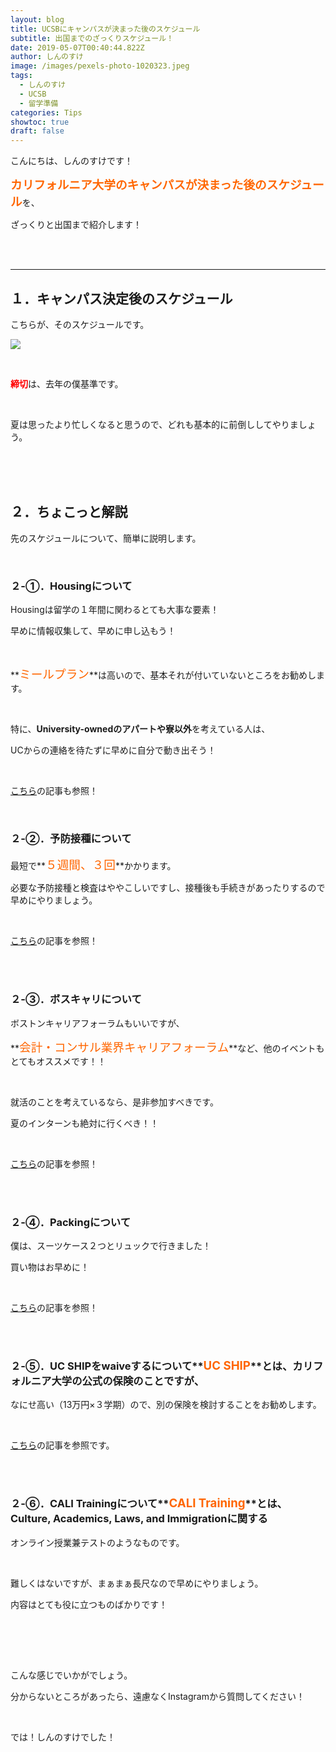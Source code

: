 ```yaml
---
layout: blog
title: UCSBにキャンパスが決まった後のスケジュール
subtitle: 出国までのざっくりスケジュール！
date: 2019-05-07T00:40:44.822Z
author: しんのすけ
image: /images/pexels-photo-1020323.jpeg
tags:
  - しんのすけ
  - UCSB
  - 留学準備
categories: Tips
showtoc: true
draft: false
---
```

こんにちは、しんのすけです！



**<span style="color: #ff6600; font-size: 14pt;">カリフォルニア大学のキャンパスが決まった後</span><span style="color: #ff6600; font-size: 14pt;">の</span>**<span style="color: #ff6600; font-size: 14pt;">**スケジュール**</span>を、

ざっくりと出国まで紹介します！

<br><br>

- - -

## １．キャンパス決定後のスケジュール

こちらが、そのスケジュールです。

![](https://www.ryugaku-real.com/wp-content/uploads/2019/05/schedule-1024x916.png)

<br>

<span style="color: #ff0000;">**締切**</span>は、去年の僕基準です。

<br>

夏は思ったより忙しくなると思うので、どれも基本的に前倒ししてやりましょう。

<br><br><br>

## ２．ちょこっと解説

先のスケジュールについて、簡単に説明します。

<br>

### ２-①．Housingについて

Housingは留学の１年間に関わるとても大事な要素！

早めに情報収集して、早めに申し込もう！

<br>

**<span style="font-size: 14pt; color: #ff6600;">ミールプラン</span>**は高いので、基本それが付いていないところをお勧めします。

<br>

特に、**University-ownedのアパートや寮以外**を考えている人は、

UCからの連絡を待たずに早めに自分で動き出そう！

<br>

[こちら](https://ucsb.tokyo/2019/04/29/2019-04-29-%E3%82%AB%E3%83%AA%E3%83%95%E3%82%A9%E3%83%AB%E3%83%8B%E3%82%A2%E5%A4%A7%E5%AD%A6%E3%82%B5%E3%83%B3%E3%82%BF%E3%83%90%E3%83%BC%E3%83%90%E3%83%A9%E6%A0%A1%E4%BA%A4%E6%8F%9B%E7%95%99%E5%AD%A6%E8%A8%98%E7%95%99%E5%AD%A6%E5%89%8D%E3%81%AB%E7%9F%A5%E3%81%A3%E3%81%A6%E3%81%8A%E3%81%8D%E3%81%9F%E3%81%8B%E3%81%A3%E3%81%9F%E3%81%93%E3%81%A8-%E3%83%8F%E3%82%A6%E3%82%B8%E3%83%B3%E3%82%B0%E7%B7%A8/)の記事も参照！

<br>

### ２-②．予防接種について

最短で**<span style="color: #ff6600; font-size: 14pt;">５週間、３回</span>**かかります。

必要な予防接種と検査はややこしいですし、接種後も手続きがあったりするので早めにやりましょう。

<br>

[こちら](https://ucsb.tokyo/2019/05/04/2019-05-04-ucsb%E3%81%AB%E6%9D%A5%E3%82%8B%E5%89%8D%E3%81%AE%E4%BA%88%E9%98%B2%E6%8E%A5%E7%A8%AE%E3%81%AB%E3%81%A4%E3%81%84%E3%81%A6/)の記事を参照！

<br><br>

### ２-③．ボスキャリについて

ボストンキャリアフォーラムもいいですが、

**<span style="color: #ff6600; font-size: 14pt;">会計・コンサル業界キャリアフォーラム</span>**など、他のイベントもとてもオススメです！！

<br>

就活のことを考えているなら、是非参加すべきです。

夏のインターンも絶対に行くべき！！

<br>

[こちら](https://ucsb.tokyo/2019/01/18/2019-01-17-%E4%BA%8C%E6%97%A5%E3%81%A7%E5%86%85%E5%AE%9Aget%E7%95%99%E5%AD%A6%E7%94%9F%E3%81%AE%E5%B0%B1%E6%B4%BB%E3%83%AC%E3%83%9D%E3%83%BC%E3%83%88la%E3%82%AD%E3%83%A3%E3%83%AA%E3%82%A2%E3%83%95%E3%82%A9%E3%83%BC%E3%83%A9%E3%83%A0%E5%AE%8C%E5%85%A8%E6%94%BB%E7%95%A5/)の記事を参照！

<br><br>

### ２-④．Packingについて

僕は、スーツケース２つとリュックで行きました！

買い物はお早めに！

<br>

[こちら](https://ucsb.tokyo/2019/05/05/2019-05-05-%E7%95%99%E5%AD%A6%E5%89%8D%E3%81%AEpacking%E6%8C%81%E3%81%A1%E7%89%A9%E3%81%AF%E4%BD%95%E3%81%8C%E5%BF%85%E8%A6%81/)の記事を参照！

<br><br>

### ２-⑤．UC SHIPをwaiveするについて**<span style="font-size: 14pt; color: #ff6600;">UC SHIP</span>**とは、カリフォルニア大学の公式の保険のことですが、

なにせ高い（13万円×３学期）ので、別の保険を検討することをお勧めします。

<br>

[こちら](https://ucsb.tokyo/2019/05/03/2019-05-03-%E3%82%AB%E3%83%AA%E3%83%95%E3%82%A9%E3%83%AB%E3%83%8B%E3%82%A2%E5%A4%A7%E5%AD%A6%E3%82%B5%E3%83%B3%E3%82%BF%E3%83%90%E3%83%BC%E3%83%90%E3%83%A9%E6%A0%A1%E4%BA%A4%E6%8F%9B%E7%95%99%E5%AD%A6%E8%A8%98%E7%95%99%E5%AD%A6%E5%89%8D%E3%81%AB%E7%9F%A5%E3%81%A3%E3%81%A6%E3%81%8A%E3%81%8D%E3%81%9F%E3%81%8B%E3%81%A3%E3%81%9F%E3%81%93%E3%81%A8-%E3%81%8A%E9%87%91%E7%B7%A8/)の記事を参照です。

<br><br>

### ２-⑥．CALI Trainingについて**<span style="font-size: 14pt; color: #ff6600;">CALI Training</span>**とは、**Culture, Academics, Laws, and Immigration**に関する

オンライン授業兼テストのようなものです。

<br>

難しくはないですが、まぁまぁ長尺なので早めにやりましょう。

内容はとても役に立つものばかりです！

<br><br>

<br>

こんな感じでいかがでしょう。

分からないところがあったら、遠慮なくInstagramから質問してください！

<br>

では！しんのすけでした！

<br>
